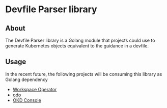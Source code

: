 # Devfile Parser library

## About

The Devfile Parser library is a Golang module that projects could use to generate Kubernetes objects equivalent to the guidance in a devfile.


## Usage

In the recent future, the following projects will be consuming this library as Golang dependency

* [Workspace Operator](https://github.com/devfile/devworkspace-operator)
* [odo](https://github.com/openshift/odo)
* [OKD Console](https://github.com/openshift/console)

